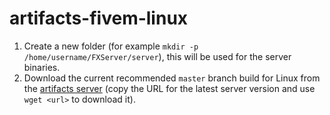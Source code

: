 # artifacts-fivem-linux

1. Create a new folder (for example `mkdir -p /home/username/FXServer/server`), this will be used for the server binaries.
2. Download the current recommended `master` branch build for Linux from the [artifacts server](https://runtime.fivem.net/artifacts/fivem/build_proot_linux/master/) (copy the URL for the latest server version and use `wget <url>` to download it).
